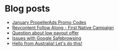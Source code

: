 # Blog posts
<!-- BLOG-POST-LIST:START -->
- [January PropellerAds Promo Codes](https://afflift.com/f/threads/january-propellerads-promo-codes.10169/)
- [Revcontent Follow Along - First Native Campaign](https://afflift.com/f/threads/revcontent-follow-along-first-native-campaign.10092/)
- [Question about low payout offer](https://afflift.com/f/threads/question-about-low-payout-offer.10172/)
- [Issues with Google Safebrowsing](https://afflift.com/f/threads/issues-with-google-safebrowsing.10136/)
- [Hello from Australia! Let&#39;s do this!](https://afflift.com/f/threads/hello-from-australia-lets-do-this.10167/)
<!-- BLOG-POST-LIST:END -->
